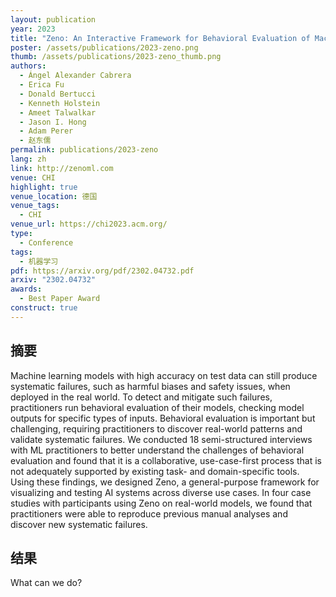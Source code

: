 ```yaml
---
layout: publication
year: 2023
title: "Zeno: An Interactive Framework for Behavioral Evaluation of Machine Learning"
poster: /assets/publications/2023-zeno.png
thumb: /assets/publications/2023-zeno_thumb.png
authors:
  - Ángel Alexander Cabrera
  - Erica Fu
  - Donald Bertucci
  - Kenneth Holstein
  - Ameet Talwalkar
  - Jason I. Hong
  - Adam Perer
  - 赵东儒
permalink: publications/2023-zeno
lang: zh
link: http://zenoml.com
venue: CHI
highlight: true
venue_location: 德国
venue_tags:
  - CHI
venue_url: https://chi2023.acm.org/
type:
  - Conference
tags:
  - 机器学习
pdf: https://arxiv.org/pdf/2302.04732.pdf
arxiv: "2302.04732"
awards:
  - Best Paper Award
construct: true
---
```


## 摘要

Machine learning models with high accuracy on test data can still produce
systematic failures, such as harmful biases and safety issues, when deployed in
the real world. To detect and mitigate such failures, practitioners run
behavioral evaluation of their models, checking model outputs for specific types
of inputs. Behavioral evaluation is important but challenging, requiring
practitioners to discover real-world patterns and validate systematic failures.
We conducted 18 semi-structured interviews with ML practitioners to better
understand the challenges of behavioral evaluation and found that it is a
collaborative, use-case-first process that is not adequately supported by
existing task- and domain-specific tools. Using these findings, we designed
Zeno, a general-purpose framework for visualizing and testing AI systems across
diverse use cases. In four case studies with participants using Zeno on
real-world models, we found that practitioners were able to reproduce previous
manual analyses and discover new systematic failures.

## 结果

What can we do?
